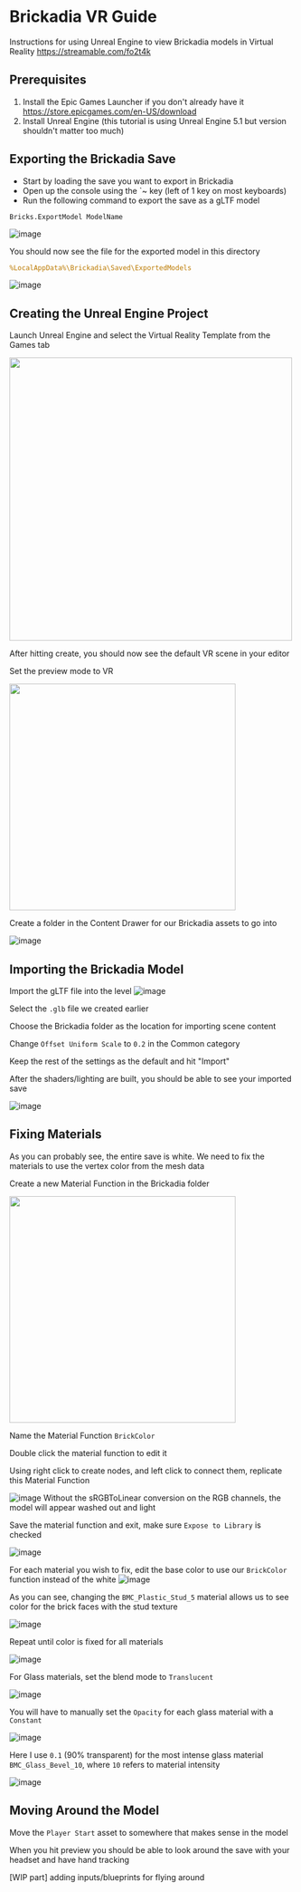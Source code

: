 # Brickadia VR Guide
Instructions for using Unreal Engine to view Brickadia models in Virtual Reality
https://streamable.com/fo2t4k

## Prerequisites
1. Install the Epic Games Launcher if you don't already have it
https://store.epicgames.com/en-US/download
2. Install Unreal Engine (this tutorial is using Unreal Engine 5.1 but version shouldn't matter too much)

## Exporting the Brickadia Save
- Start by loading the save you want to export in Brickadia
- Open up the console using the `~ key (left of 1 key on most keyboards)
- Run the following command to export the save as a gLTF model
```
Bricks.ExportModel ModelName
```
![image](https://user-images.githubusercontent.com/3935931/218205689-b4c17540-1643-4f43-9768-397dd2133b7b.png)

You should now see the file for the exported model in this directory
```yaml
%LocalAppData%\Brickadia\Saved\ExportedModels
```

![image](https://user-images.githubusercontent.com/3935931/218205806-b54ab018-5b27-494f-a258-93af7249d37e.png)


## Creating the Unreal Engine Project
Launch Unreal Engine and select the Virtual Reality Template from the Games tab

<img src="https://user-images.githubusercontent.com/3935931/218202976-baa14916-17d9-4073-850a-dcba7a284917.png" width="500"/>

After hitting create, you should now see the default VR scene in your editor

Set the preview mode to VR

<img src="https://user-images.githubusercontent.com/3935931/218206272-51027e45-bfad-45e7-a468-b74d84e910e4.png" width="400"/>

Create a folder in the Content Drawer for our Brickadia assets to go into

![image](https://user-images.githubusercontent.com/3935931/218207179-e085bd9a-b28e-452b-bb4a-0db4e46af42e.png)


## Importing the Brickadia Model
Import the gLTF file into the level
![image](https://user-images.githubusercontent.com/3935931/218206744-109f7a72-4acf-41e6-8599-8c6dc7001d5c.png)

Select the `.glb` file we created earlier

Choose the Brickadia folder as the location for importing scene content

Change `Offset Uniform Scale` to `0.2` in the Common category

Keep the rest of the settings as the default and hit "Import"

After the shaders/lighting are built, you should be able to see your imported save

![image](https://user-images.githubusercontent.com/3935931/218207711-3594e4c1-db62-4e35-a292-0fab6d286def.png)

## Fixing Materials
As you can probably see, the entire save is white. We need to fix the materials to use the vertex color from the mesh data

Create a new Material Function in the Brickadia folder

<img src="https://user-images.githubusercontent.com/3935931/218208269-d15bd441-f773-4158-b8cb-8bc4e8dd5f6b.png" width="400"/>

Name the Material Function `BrickColor`

Double click the material function to edit it

Using right click to create nodes, and left click to connect them, replicate this Material Function

![image](https://user-images.githubusercontent.com/3935931/218208742-6dbd7828-9ea9-43cf-8a71-641ad46f7eda.png)
Without the sRGBToLinear conversion on the RGB channels, the model will appear washed out and light

Save the material function and exit, make sure `Expose to Library` is checked

![image](https://user-images.githubusercontent.com/3935931/218209283-6b6d943b-26fb-43d8-8e0d-1e974561163e.png)


For each material you wish to fix, edit the base color to use our `BrickColor` function instead of the white
![image](https://user-images.githubusercontent.com/3935931/218209376-b42574ba-d155-48f5-9ba5-f3b1f733301c.png)

As you can see, changing the `BMC_Plastic_Stud_5` material allows us to see color for the brick faces with the stud texture

![image](https://user-images.githubusercontent.com/3935931/218209528-fddf68b4-762c-4594-a843-ec86cf5f18b7.png)

Repeat until color is fixed for all materials

![image](https://user-images.githubusercontent.com/3935931/218209908-811d3e4b-e53f-4d63-9f35-9b7e06abacf5.png)

For Glass materials, set the blend mode to `Translucent`

![image](https://user-images.githubusercontent.com/3935931/218213675-1efc0f89-0390-4ee3-b278-763165791a66.png)

You will have to manually set the `Opacity` for each glass material with a `Constant`

![image](https://user-images.githubusercontent.com/3935931/218213774-05a5446b-b120-4fe8-b600-c88daa306e5a.png)

Here I use `0.1` (90% transparent) for the most intense glass material `BMC_Glass_Bevel_10`, where `10` refers to material intensity

![image](https://user-images.githubusercontent.com/3935931/218213920-c77da01f-a412-4f67-a62e-c540894fec6a.png)


## Moving Around the Model
Move the `Player Start` asset to somewhere that makes sense in the model

When you hit preview you should be able to look around the save with your headset and have hand tracking

[WIP part] adding inputs/blueprints for flying around
